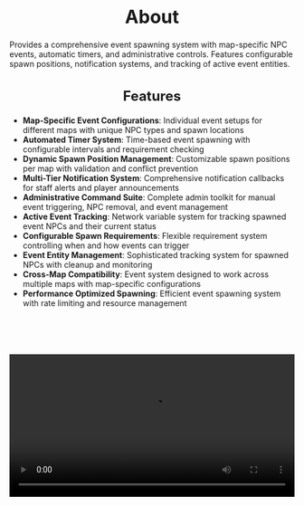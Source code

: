 <h1 style="text-align:center; font-size:2rem; font-weight:bold;">About</h1>

Provides a comprehensive event spawning system with map-specific NPC events, automatic timers, and administrative controls. Features configurable spawn positions, notification systems, and tracking of active event entities.

<h2 style="text-align:center; font-size:1.5rem; font-weight:bold;">Features</h2>

- **Map-Specific Event Configurations**: Individual event setups for different maps with unique NPC types and spawn locations
- **Automated Timer System**: Time-based event spawning with configurable intervals and requirement checking
- **Dynamic Spawn Position Management**: Customizable spawn positions per map with validation and conflict prevention
- **Multi-Tier Notification System**: Comprehensive notification callbacks for staff alerts and player announcements
- **Administrative Command Suite**: Complete admin toolkit for manual event triggering, NPC removal, and event management
- **Active Event Tracking**: Network variable system for tracking spawned event NPCs and their current status
- **Configurable Spawn Requirements**: Flexible requirement system controlling when and how events can trigger
- **Event Entity Management**: Sophisticated tracking system for spawned NPCs with cleanup and monitoring
- **Cross-Map Compatibility**: Event system designed to work across multiple maps with map-specific configurations
- **Performance Optimized Spawning**: Efficient event spawning system with rate limiting and resource management

<br><br>

<p align="center">
  <video width="1200" style="max-width:100%; margin-bottom: 40px; margin-top: 20px;" controls>
    <source src="https://bleonheart.github.io/assets/docs/automaticevents.mp4" type="video/mp4">
    Your browser does not support the video tag.
  </video>
</p>

<br><br>
